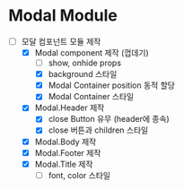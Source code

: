 # Modal Module

- [ ] 모달 컴포넌트 모듈 제작
  - [x] Modal component 제작 (껍데기)
    - [ ] show, onhide props
    - [x] background 스타일
    - [x] Modal Container position 동적 할당
    - [x] Modal Container 스타일
  - [x] Modal.Header 제작
    - [x] close Button 유무 (header에 종속)
    - [x] close 버튼과 children 스타일
  - [x] Modal.Body 제작
  - [x] Modal.Footer 제작
  - [x] Modal.Title 제작
    - [ ] font, color 스타일
